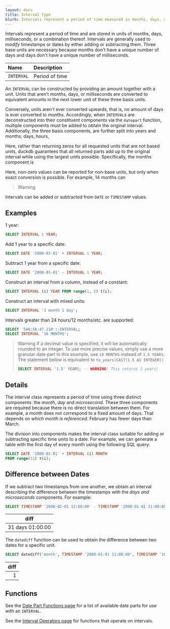 ```yaml
---
layout: docu
title: Interval Type
blurb: Intervals represent a period of time measured in months, days, milliseconds, or a combination thereof.
---
```


Intervals represent a period of time and are stored in units of months, days, milliseconds, or a combination thereof. 
Intervals are generally used to *modify* timestamps or dates by either adding or subtracting them.
Three base units are necessary because months don't have a unique number of days and days don't have a unique number of milliseconds.

<div class="narrow_table"></div>

| Name | Description |
|:---|:---|
| `INTERVAL` | Period of time |

An `INTERVAL` can be constructed by providing an amount together with a unit. Units that aren't months, days, or milliseconds are converted to equivalent amounts in the next lower unit of these three basis units. 

Conversely, units aren't ever converted upwards, that is, no amount of days is ever converted to months. 
Accordingly, when `INTERVAL`s are deconstructed into their constituent components via the `datepart` function, multiple components must be added to obtain the original interval. Additionally, the three basis components, are further split into years and months; days, hours, 

Here, rather than returning zeros for all requested units that are not based units, duckdb guarantees that all returned parts add up to the original interval while using the largest units possible. 
Specifically, the months component is 

Here, non-zero values can be reported for non-base units, but only when exact conversion is possible. For example, 14 months can 

> Warning 

Intervals can be added or subtracted from `DATE` or `TIMESTAMP` values.

## Examples

1 year:

```sql
SELECT INTERVAL 1 YEAR;
```

Add 1 year to a specific date:

```sql
SELECT DATE '2000-01-01' + INTERVAL 1 YEAR;
```

Subtract 1 year from a specific date:

```sql
SELECT DATE '2000-01-01' - INTERVAL 1 YEAR;
```

Construct an interval from a column, instead of a constant:

```sql
SELECT INTERVAL (i) YEAR FROM range(1, 5) t(i);
```

Construct an interval with mixed units:

```sql
SELECT INTERVAL '1 month 1 day';
```

Intervals greater than 24 hours/12 months/etc. are supported:

```sql
SELECT '540:58:47.210'::INTERVAL;
SELECT INTERVAL '16 MONTHS';
```

> Warning  If a decimal value is specified, it will be automatically rounded to an integer.
> To use more precise values, simply use a more granular date part
> In this example, use `18 MONTHS` instead of `1.5 YEARS`.
> The statement below is equivalent to `to_years(CAST(1.5 AS INTEGER))`
>
> ```sql
> SELECT INTERVAL '1.5' YEARS; -- WARNING! This returns 2 years!
> ```

## Details

The interval class represents a period of time using three distinct components: the *month*, *day* and *microsecond*. These three components are required because there is no direct translation between them. For example, a month does not correspond to a fixed amount of days. That depends on *which month is referenced*. February has fewer days than March.

The division into components makes the interval class suitable for adding or subtracting specific time units to a date. For example, we can generate a table with the first day of every month using the following SQL query:

```sql
SELECT DATE '2000-01-01' + INTERVAL (i) MONTH
FROM range(12) t(i);
```

## Difference between Dates

If we subtract two timestamps from one another, we obtain an interval describing the difference between the timestamps with the *days and microseconds* components. For example:

```sql
SELECT TIMESTAMP '2000-02-01 12:00:00' - TIMESTAMP '2000-01-01 11:00:00' AS diff;
```

|       diff       |
|------------------|
| 31 days 01:00:00 |

The `datediff` function can be used to obtain the difference between two dates for a specific unit.

```sql
SELECT datediff('month', TIMESTAMP '2000-01-01 11:00:00', TIMESTAMP '2000-02-01 12:00:00') AS diff;
```

| diff |
|-----:|
| 1    |

## Functions

See the [Date Part Functions page](../../sql/functions/datepart) for a list of available date parts for use with an `INTERVAL`.

See the [Interval Operators page](../../sql/functions/interval) for functions that operate on intervals.
